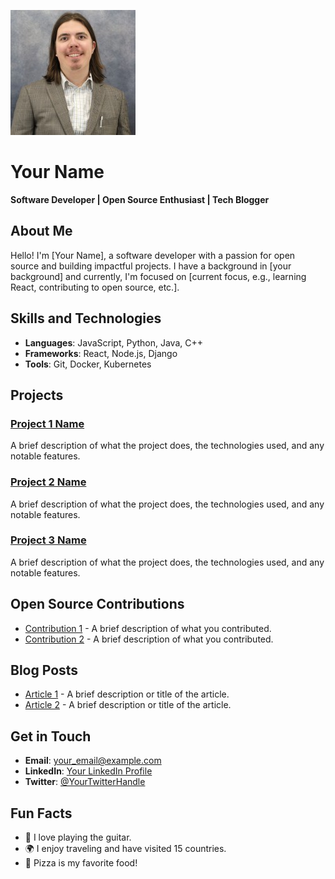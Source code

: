 ![Profile Picture](https://raw.githubusercontent.com/JonathanKise/Profile-Picture/main/1680218815402.jpeg)
# Your Name

**Software Developer | Open Source Enthusiast | Tech Blogger**

## About Me

Hello! I'm [Your Name], a software developer with a passion for open source and building impactful projects. I have a background in [your background] and currently, I'm focused on [current focus, e.g., learning React, contributing to open source, etc.].

## Skills and Technologies

- **Languages**: JavaScript, Python, Java, C++
- **Frameworks**: React, Node.js, Django
- **Tools**: Git, Docker, Kubernetes

## Projects

### [Project 1 Name](link_to_project)
A brief description of what the project does, the technologies used, and any notable features.

### [Project 2 Name](link_to_project)
A brief description of what the project does, the technologies used, and any notable features.

### [Project 3 Name](link_to_project)
A brief description of what the project does, the technologies used, and any notable features.

## Open Source Contributions

- [Contribution 1](link_to_contribution) - A brief description of what you contributed.
- [Contribution 2](link_to_contribution) - A brief description of what you contributed.

## Blog Posts

- [Article 1](link_to_article) - A brief description or title of the article.
- [Article 2](link_to_article) - A brief description or title of the article.

## Get in Touch

- **Email**: [your_email@example.com](mailto:your_email@example.com)
- **LinkedIn**: [Your LinkedIn Profile](link_to_linkedin)
- **Twitter**: [@YourTwitterHandle](https://twitter.com/YourTwitterHandle)

## Fun Facts

- 🎸 I love playing the guitar.
- 🌍 I enjoy traveling and have visited 15 countries.
- 🍕 Pizza is my favorite food!
